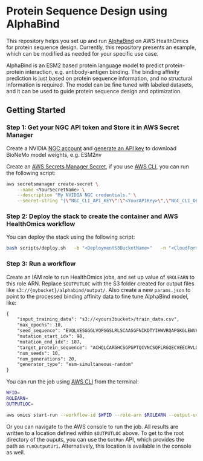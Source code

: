 # Protein Sequence Design using AlphaBind

This repository helps you set up and run [AlphaBind](https://gitlab.aws.dev/hodgkin-spt/AlphaBind) on AWS HealthOmics for protein sequence design. Currently, this repository presents an example, which can be modified as needed for your specific use case.

AlphaBind is an ESM2 based protein language model to predict protein-protein interaction, e.g. antibody-antigen binding. The binding affinity prediction is just based on protein sequence information, and no structural information is required. The model can be fine tuned with labeled datasets, and it can be used to guide protein sequence design and optimization. 

## Getting Started

### Step 1: Get your NGC API token and Store it in AWS Secret Manager

Create a NVIDIA [NGC account](https://docs.nvidia.com/ngc/gpu-cloud/ngc-user-guide/index.html) and [generate an API key](https://org.ngc.nvidia.com/setup/api-key) to download BioNeMo model weights, e.g. ESM2nv

Create an [AWS Secrets Manager Secret](https://docs.aws.amazon.com/secretsmanager/latest/userguide/create_secret.html), if you use [AWS CLI](https://aws.amazon.com/cli/), you can run the following script:

```bash
aws secretsmanager create-secret \
    --name <YourSecretName> \
    --description "My NVIDIA NGC credentials." \
    --secret-string "{\"NGC_CLI_API_KEY\":\"<YourAPIKey>\",\"NGC_CLI_ORG\":\"<YourNGCSignUpOrganization>\"}"
```

### Step 2: Deploy the stack to create the container and AWS HealthOmics workflow

You can deploy the stack using the following script:

```bash
bash scripts/deploy.sh   -b "<DeploymentS3BucketName>"   -n "<CloudFormationStackName>"   -r "<AWS Region>" -s "<YourSecretName>"
```

### Step 3: Run a workflow
Create an IAM role to run HealthOmics jobs, and set up value of `$ROLEARN` to this role ARN. Replace `$OUTPUTLOC` with the S3 folder created for output files like `s3://{mybucket}/alphabind/output/`. Also create a new `params.json` to point to the processed binding affinity data to fine tune AlphaBind model, like:
```txt
{
	"input_training_data": "s3://<yours3bucket>/train_data.csv",
	"max_epochs": 10,
	"seed_sequence": "EVQLVESGGGLVQPGGSLRLSCAASGFNIKDTYIHWVRQAPGKGLEWVARIYPTNGYTRYADSVKGRFTISADTSKNTAYLQMNSLRAEDTAVYYCSRWGGDGFYAMDYWGQGTLVTVSSGGGGSGGGGSGGGGSDIQMTQSPSSLSASVGDRVTITCRASQDVNTAVAWYQQKPGKAPKLLIYSASFLYSGVPSRFSGSRSGTDFTLTISSLQPEDFATYYCQQHYTTPPTFGQGTKVEIKR",
	"mutation_start_idx": 98,
	"mutation_end_idx": 107,
	"target_protein_sequence": "ACHQLCARGHCSGPGPTQCVNCSQFLRGQECVEECRVLQGLPREYVNARHCLPCHPECQPQNGSVTCFGPEADQCVACAHYKDPPFCVARCPSGVKPDLSYMPIWKFPDEEGACQPSPIN",
	"num_seeds": 10,
	"num_generations": 20,
	"generator_type": "esm-simultaneous-random"
}
```

You can run the job using [AWS CLI](https://aws.amazon.com/cli/) from the terminal:
```bash
WFID=
ROLEARN=
OUTPUTLOC=

aws omics start-run --workflow-id $WFID --role-arn $ROLEARN --output-uri $OUTPUTLOC --storage-type STATIC --parameters file://./params.json --name alphabindworkflow
```

Or you can navigate to the AWS console to run the job. All results are written to a location defined within `$OUTPUTLOC` above. To get to the root directory of the ouputs, you can use the `GetRun` API, which provides the path as `runOutputUri`. Alternatively, this location is available in the console as well.


